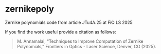 # zernikepoly
Zernike polynomials code from article JTu4A.25 at FiO LS 2025

If you find the work useful provide a citation as follows:
> M. Annamalai, "Techniques to Improve Computation of Zernike Polynomials," Frontiers in Optics - Laser Science, Denver, CO (2025).
